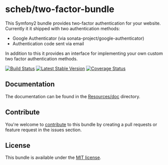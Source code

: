 scheb/two-factor-bundle
=======================

This Symfony2 bundle provides two-factor authentication for your website. Currently it it shipped with two authentication methods:

  - Google Authenticator (via sonata-project/google-authenticator)
  - Authentication code sent via email

In addition to this it provides an interface for implementing your own custom two factor authentication methods.

[![Build Status](https://travis-ci.org/scheb/two-factor-bundle.svg?branch=travis-ci)](https://travis-ci.org/scheb/two-factor-bundle)
[![Latest Stable Version](https://poser.pugx.org/scheb/two-factor-bundle/v/stable.svg)](https://packagist.org/packages/scheb/two-factor-bundle)
[![Coverage Status](https://coveralls.io/repos/scheb/two-factor-bundle/badge.png?branch=travis-ci)](https://coveralls.io/r/scheb/two-factor-bundle?branch=travis-ci)

Documentation
-------------
The documentation can be found in the [Resources/doc](Resources/doc/index.md) directory.

Contribute
----------
You're welcome to [contribute](CONTRIBUTORS.md) to this bundle by creating a pull requests or feature request in the issues section.

License
-------
This bundle is available under the [MIT license](LICENSE).
